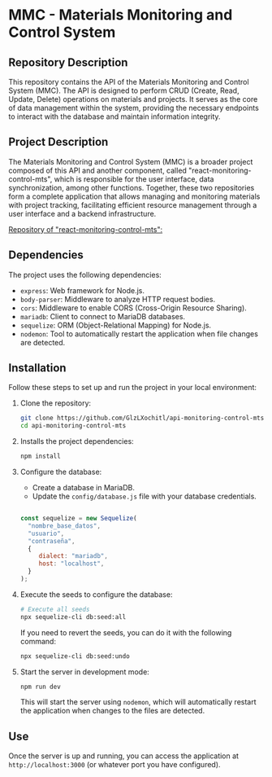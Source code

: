 # MMC - Materials Monitoring and Control System

## Repository Description

This repository contains the API of the Materials Monitoring and Control System (MMC). The API is designed to perform CRUD (Create, Read, Update, Delete) operations on materials and projects. It serves as the core of data management within the system, providing the necessary endpoints to interact with the database and maintain information integrity.

## Project Description 

The Materials Monitoring and Control System (MMC) is a broader project composed of this API and another component, called "react-monitoring-control-mts", which is responsible for the user interface, data synchronization, among other functions. Together, these two repositories form a complete application that allows managing and monitoring materials with project tracking, facilitating efficient resource management through a user interface and a backend infrastructure.

[Repository of "react-monitoring-control-mts": ](https://github.com/GlzLXochitl/react-monitoring-control-mts.git)

## Dependencies

The project uses the following dependencies:

- `express`: Web framework for Node.js.
- `body-parser`: Middleware to analyze HTTP request bodies.
- `cors`: Middleware to enable CORS (Cross-Origin Resource Sharing).
- `mariadb`: Client to connect to MariaDB databases.
- `sequelize`: ORM (Object-Relational Mapping) for Node.js.
- `nodemon`: Tool to automatically restart the application when file changes are detected.

## Installation

Follow these steps to set up and run the project in your local environment:

1. Clone the repository:

   ```sh
   git clone https://github.com/GlzLXochitl/api-monitoring-control-mts.git
   cd api-monitoring-control-mts
   ```

2. Installs the project dependencies:

   ```sh
   npm install
   ```

3. Configure the database:

   - Create a database in MariaDB.
   - Update the `config/database.js` file with your database credentials.

   ```javascript

   const sequelize = new Sequelize(
     "nombre_base_datos",
     "usuario",
     "contraseña",
     {
        dialect: "mariadb",
        host: "localhost",
     }
   );

   ```

4. Execute the seeds to configure the database:

   ```sh
   # Execute all seeds
   npx sequelize-cli db:seed:all
   ```

   If you need to revert the seeds, you can do it with the following command:

   ```sh
   npx sequelize-cli db:seed:undo
   ```

5. Start the server in development mode:

   ```sh
   npm run dev
   ```

   This will start the server using `nodemon`, which will automatically restart the application when changes to the files are detected.

## Use

Once the server is up and running, you can access the application at `http://localhost:3000` (or whatever port you have configured).
